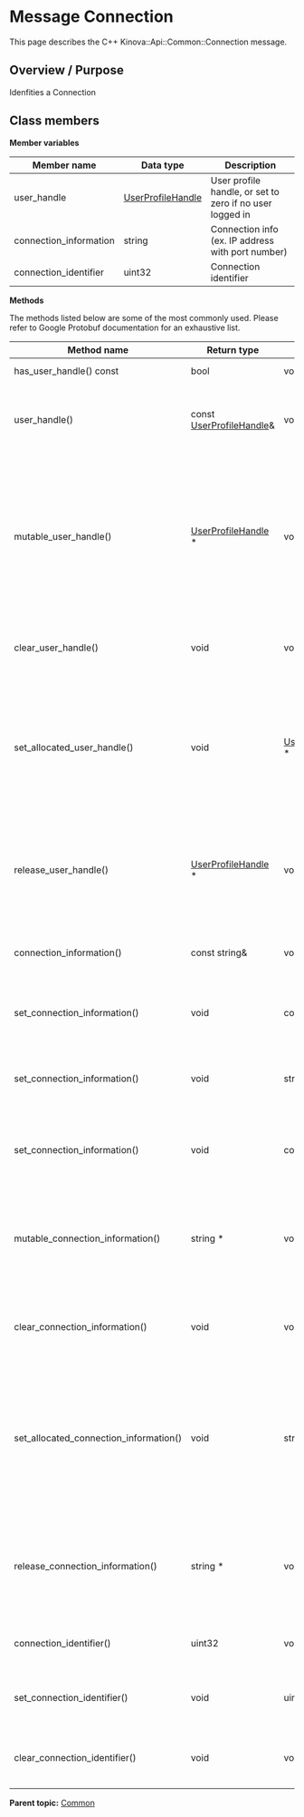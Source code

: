 # Message Connection

This page describes the C++ Kinova::Api::Common::Connection message.

## Overview / Purpose

Idenfities a Connection

## Class members

 **Member variables** 

|Member name|Data type|Description|
|-----------|---------|-----------|
|user\_handle| [UserProfileHandle](msg_Common_UserProfileHandle.md#)|User profile handle, or set to zero if no user logged in|
|connection\_information|string|Connection info \(ex. IP address with port number\)|
|connection\_identifier|uint32|Connection identifier|

 **Methods** 

The methods listed below are some of the most commonly used. Please refer to Google Protobuf documentation for an exhaustive list.

|Method name|Return type|Input type|Description|
|-----------|-----------|----------|-----------|
|has\_user\_handle\(\) const|bool|void|Returns true if user\_handle is set.|
|user\_handle\(\)|const [UserProfileHandle](msg_Common_UserProfileHandle.md#)&|void|Returns the current value of user\_handle. If user\_handle is not set, returns a [UserProfileHandle](msg_Common_UserProfileHandle.md#) with none of its fields set \(possibly user\_handle::default\_instance\(\)\).|
|mutable\_user\_handle\(\)| [UserProfileHandle](msg_Common_UserProfileHandle.md#) \*|void|Returns a pointer to the mutable [UserProfileHandle](msg_Common_UserProfileHandle.md#) object that stores the field's value. If the field was not set prior to the call, then the returned [UserProfileHandle](msg_Common_UserProfileHandle.md#) will have none of its fields set \(i.e. it will be identical to a newly-allocated [UserProfileHandle](msg_Common_UserProfileHandle.md#)\). After calling this, has\_user\_handle\(\) will return true and user\_handle\(\) will return a reference to the same instance of [UserProfileHandle](msg_Common_UserProfileHandle.md#).|
|clear\_user\_handle\(\)|void|void|Clears the value of the field. After calling this, has\_user\_handle\(\) will return false and user\_handle\(\) will return the default value.|
|set\_allocated\_user\_handle\(\)|void| [UserProfileHandle](msg_Common_UserProfileHandle.md#) \*|Sets the [UserProfileHandle](msg_Common_UserProfileHandle.md#) object to the field and frees the previous field value if it exists. If the [UserProfileHandle](msg_Common_UserProfileHandle.md#) pointer is not NULL, the message takes ownership of the allocated [UserProfileHandle](msg_Common_UserProfileHandle.md#) object and has\_ [UserProfileHandle](msg_Common_UserProfileHandle.md#)\(\) will return true. Otherwise, if the user\_handle is NULL, the behavior is the same as calling clear\_user\_handle\(\).|
|release\_user\_handle\(\)| [UserProfileHandle](msg_Common_UserProfileHandle.md#) \*|void|Releases the ownership of the field and returns the pointer of the [UserProfileHandle](msg_Common_UserProfileHandle.md#) object. After calling this, caller takes the ownership of the allocated [UserProfileHandle](msg_Common_UserProfileHandle.md#) object, has\_user\_handle\(\) will return false, and user\_handle\(\) will return the default value.|
|connection\_information\(\)|const string&|void|Returns the current value of connection\_information. If connection\_information is not set, returns the empty string/empty bytes.|
|set\_connection\_information\(\)|void|const string&|Sets the value of connection\_information. After calling this, connection\_information\(\) will return a copy of value.|
|set\_connection\_information\(\)|void|string&&|\(C++11 and beyond\): Sets the value of connection\_information, moving from the passed string. After calling this, connection\_information\(\) will return a copy of value.|
|set\_connection\_information\(\)|void|const char\*|Sets the value of connection\_information using a C-style null-terminated string. After calling this, connection\_information\(\) will return a copy of value.|
|mutable\_connection\_information\(\)|string \*|void|Returns a pointer to the mutable string object that stores connection\_information's value. If the field was not set prior to the call, then the returned string will be empty. After calling this, connection\_information\(\) will return whatever value is written into the given string.|
|clear\_connection\_information\(\)|void|void|Clears the value of connection\_information. After calling this, connection\_information\(\) will return the empty string/empty bytes.|
|set\_allocated\_connection\_information\(\)|void|string\*|Sets the string object to the field and frees the previous field value if it exists. If the string pointer is not NULL, the message takes ownership of the allocated string object. The message is free to delete the allocated string object at any time, so references to the object may be invalidated. Otherwise, if the value is NULL, the behavior is the same as calling clear\_connection\_information\(\).|
|release\_connection\_information\(\)|string \*|void|Releases the ownership of connection\_information and returns the pointer of the string object. After calling this, caller takes the ownership of the allocated string object and connection\_information\(\) will return the empty string/empty bytes.|
|connection\_identifier\(\)|uint32|void|Returns the current value of connection\_identifier. If the connection\_identifier is not set, returns 0.|
|set\_connection\_identifier\(\)|void|uint32|Sets the value of connection\_identifier. After calling this, connection\_identifier\(\) will return value.|
|clear\_connection\_identifier\(\)|void|void|Clears the value of connection\_identifier. After calling this, connection\_identifier\(\) will return 0.|

**Parent topic:** [Common](../references/summary_Common.md)

